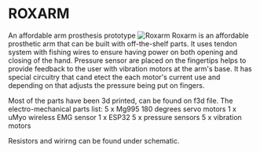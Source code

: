 # ROXARM
An affordable arm prosthesis prototype
![Roxarm](https://github.com/berkyoskan/ROXARM/assets/70577497/718499ea-58b2-4877-8519-3cb661ab9c99)
Roxarm is an affordable prosthetic arm that can be built with off-the-shelf parts. It uses tendon system with fishing wires to ensure having power on both opening and closing of the hand. Pressure sensor are placed on the fingertips helps to provide feedback to the user with vibration motors at the arm's base. It has special circuitry that cand etect the each motor's current use and depending on that adjusts the pressure being put on fingers. 

Most of the parts have been 3d printed, can be found on f3d file. 
The electro-mechanical parts list:
5 x Mg995 180 degrees servo motors
1 x uMyo wireless EMG sensor
1 x ESP32
5 x pressure sensors 
5 x vibration motors 

Resistors and wirirng can be found under schematic. 
